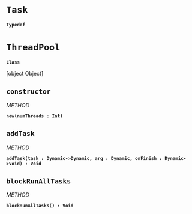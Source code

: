 
# `Task` 
**`Typedef`**






# `ThreadPool` 
**`Class`**

[object Object]







    

    
## `constructor`
*METHOD*

**`new(numThreads : Int) `**


    
## `addTask`
*METHOD*

**`addTask(task : Dynamic->Dynamic, arg : Dynamic, onFinish : Dynamic->Void) : Void`**


    
## `blockRunAllTasks`
*METHOD*

**`blockRunAllTasks() : Void`**


    
   




